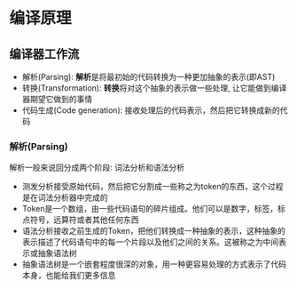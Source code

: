 # 编译原理



## 编译器工作流

- 解析(Parsing): **解析**是将最初始的代码转换为一种更加抽象的表示(即AST)
- 转换(Transformation): **转换**将对这个抽象的表示做一些处理, 让它能做到编译器期望它做到的事情
- 代码生成(Code generation): 接收处理后的代码表示，然后把它转换成新的代码

### 解析(Parsing)

解析一般来说回分成两个阶段: 词法分析和语法分析

- 测发分析接受原始代码，然后把它分割成一些称之为token的东西，这个过程是在词法分析器中完成的
- Token是一个数组，由一些代码语句的碎片组成。他们可以是数字，标签，标点符号，远算符或者其他任何东西
- 语法分析接收之前生成的Token，把他们转换成一种抽象的表示，这种抽象的表示描述了代码语句中的每一个片段以及他们之间的关系。这被称之为中间表示或抽象语法树
- 抽象语法树是一个嵌套程度很深的对象，用一种更容易处理的方式表示了代码本身，也能给我们更多信息